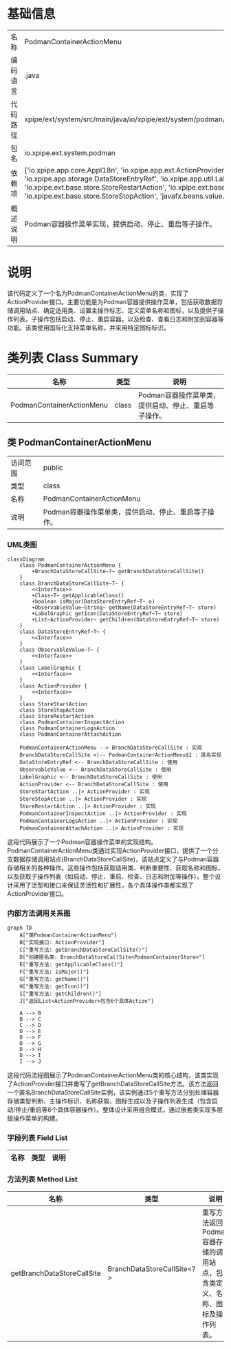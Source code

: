 # 基础信息

|      |      |
|------|------|
| 名称 | PodmanContainerActionMenu |
| 编码语言 | .java |
| 代码路径 | xpipe/ext/system/src/main/java/io/xpipe/ext/system/podman/PodmanContainerActionMenu.java |
| 包名 | io.xpipe.ext.system.podman |
| 依赖项 | ['io.xpipe.app.core.AppI18n', 'io.xpipe.app.ext.ActionProvider', 'io.xpipe.app.storage.DataStoreEntryRef', 'io.xpipe.app.util.LabelGraphic', 'io.xpipe.ext.base.store.StoreRestartAction', 'io.xpipe.ext.base.store.StoreStartAction', 'io.xpipe.ext.base.store.StoreStopAction', 'javafx.beans.value.ObservableValue', 'java.util.List'] |
| 概述说明 | Podman容器操作菜单实现，提供启动、停止、重启等子操作。 |

# 说明

该代码定义了一个名为PodmanContainerActionMenu的类，实现了ActionProvider接口。主要功能是为Podman容器提供操作菜单，包括获取数据存储调用站点、确定适用类、设置主操作标志、定义菜单名称和图标，以及提供子操作列表。子操作包括启动、停止、重启容器，以及检查、查看日志和附加到容器等功能。该类使用国际化支持菜单名称，并采用特定图标标识。

# 类列表 Class Summary

| 名称   | 类型  | 说明 |
|-------|------|-------------|
| PodmanContainerActionMenu | class | Podman容器操作菜单类，提供启动、停止、重启等子操作。 |



## 类 PodmanContainerActionMenu

|      |      |
|------|------|
| 访问范围 | public |
| 类型 | class |
| 名称 | PodmanContainerActionMenu |
| 说明 | Podman容器操作菜单类，提供启动、停止、重启等子操作。 |


### UML类图

```mermaid
classDiagram
    class PodmanContainerActionMenu {
        +BranchDataStoreCallSite~?~ getBranchDataStoreCallSite()
    }
    class BranchDataStoreCallSite~T~ {
        <<Interface>>
        +Class~T~ getApplicableClass()
        +boolean isMajor(DataStoreEntryRef~T~ o)
        +ObservableValue~String~ getName(DataStoreEntryRef~T~ store)
        +LabelGraphic getIcon(DataStoreEntryRef~T~ store)
        +List~ActionProvider~ getChildren(DataStoreEntryRef~T~ store)
    }
    class DataStoreEntryRef~T~ {
        <<Interface>>
    }
    class ObservableValue~T~ {
        <<Interface>>
    }
    class LabelGraphic {
        <<Interface>>
    }
    class ActionProvider {
        <<Interface>>
    }
    class StoreStartAction
    class StoreStopAction
    class StoreRestartAction
    class PodmanContainerInspectAction
    class PodmanContainerLogsAction
    class PodmanContainerAttachAction

    PodmanContainerActionMenu --> BranchDataStoreCallSite : 实现
    BranchDataStoreCallSite <|-- PodmanContainerActionMenu$1 : 匿名实现
    DataStoreEntryRef <-- BranchDataStoreCallSite : 使用
    ObservableValue <-- BranchDataStoreCallSite : 使用
    LabelGraphic <-- BranchDataStoreCallSite : 使用
    ActionProvider <-- BranchDataStoreCallSite : 使用
    StoreStartAction ..|> ActionProvider : 实现
    StoreStopAction ..|> ActionProvider : 实现
    StoreRestartAction ..|> ActionProvider : 实现
    PodmanContainerInspectAction ..|> ActionProvider : 实现
    PodmanContainerLogsAction ..|> ActionProvider : 实现
    PodmanContainerAttachAction ..|> ActionProvider : 实现
```

这段代码展示了一个Podman容器操作菜单的实现结构。PodmanContainerActionMenu类通过实现ActionProvider接口，提供了一个分支数据存储调用站点(BranchDataStoreCallSite)，该站点定义了与Podman容器存储相关的各种操作。这些操作包括获取适用类、判断重要性、获取名称和图标，以及获取子操作列表（如启动、停止、重启、检查、日志和附加等操作）。整个设计采用了泛型和接口来保证灵活性和扩展性，各个具体操作类都实现了ActionProvider接口。


### 内部方法调用关系图

```mermaid
graph TD
    A["类PodmanContainerActionMenu"]
    B["实现接口: ActionProvider"]
    C["重写方法: getBranchDataStoreCallSite()"]
    D["创建匿名类: BranchDataStoreCallSite<PodmanContainerStore>"]
    E["重写方法: getApplicableClass()"]
    F["重写方法: isMajor()"]
    G["重写方法: getName()"]
    H["重写方法: getIcon()"]
    I["重写方法: getChildren()"]
    J["返回List<ActionProvider>包含6个具体Action"]

    A --> B
    B --> C
    C --> D
    D --> E
    D --> F
    D --> G
    D --> H
    D --> I
    I --> J
```

这段代码流程图展示了PodmanContainerActionMenu类的核心结构，该类实现了ActionProvider接口并重写了getBranchDataStoreCallSite方法。该方法返回一个匿名BranchDataStoreCallSite实例，该实例通过5个重写方法分别处理容器存储类型判断、主操作标识、名称获取、图标生成以及子操作列表生成（包含启动/停止/重启等6个具体容器操作）。整体设计采用组合模式，通过嵌套类实现多层级操作菜单的构建。

### 字段列表 Field List

| 名称  | 类型  | 说明 |
|-------|-------|------|

### 方法列表 Method List

| 名称  | 类型  | 说明 |
|-------|-------|------|
| getBranchDataStoreCallSite | BranchDataStoreCallSite<?> | 重写方法返回Podman容器存储的调用站点，包含类定义、名称、图标及操作列表。 |




